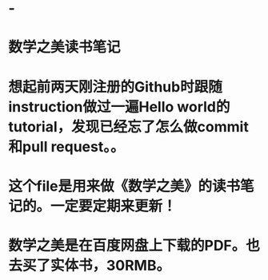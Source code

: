 # -
# 数学之美读书笔记
# 想起前两天刚注册的Github时跟随instruction做过一遍Hello world的tutorial，发现已经忘了怎么做commit和pull request。。
# 这个file是用来做《数学之美》的读书笔记的。一定要定期来更新！
# 数学之美是在百度网盘上下载的PDF。也去买了实体书，30RMB。
